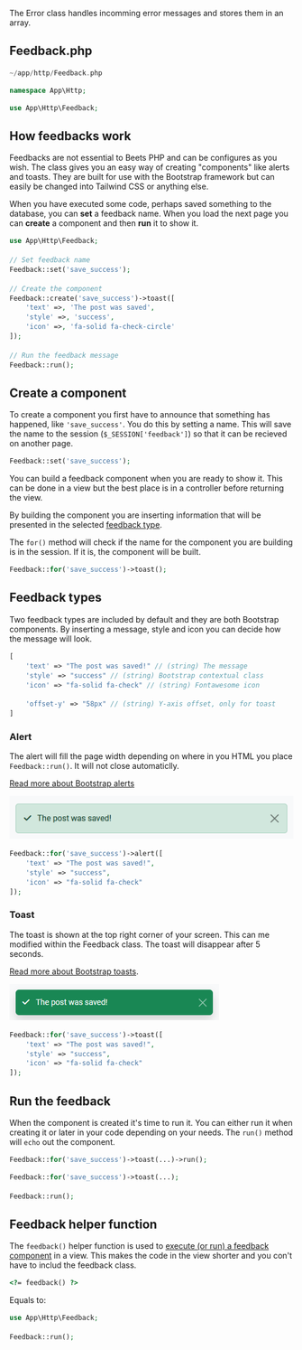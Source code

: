 The Error class handles incomming error messages and stores them in an array.

## Feedback.php

```php title="Location"
~/app/http/Feedback.php
```

```php title="Namespace"
namespace App\Http;
```

```php title="Import"
use App\Http\Feedback;
```

## How feedbacks work

Feedbacks are not essential to Beets PHP and can be configures as you wish. The class gives you an easy way of creating "components" like alerts and toasts. They are built for use with the Bootstrap framework but can easily be changed into Tailwind CSS or anything else.

When you have executed some code, perhaps saved something to the database, you can **set** a feedback name. When you load the next page you can **create** a component and then **run** it to show it.

```php title="Example"
use App\Http\Feedback;

// Set feedback name
Feedback::set('save_success');

// Create the component
Feedback::create('save_success')->toast([
    'text' =>, 'The post was saved',
    'style' =>, 'success',
    'icon' =>, 'fa-solid fa-check-circle'
]);

// Run the feedback message
Feedback::run();
```

## Create a component

To create a component you first have to announce that something has happened, like `'save_success'`. You do this by setting a name. This will save the name to the session (`$_SESSION['feedback']`) so that it can be recieved on another page.

```php
Feedback::set('save_success');
```

You can build a feedback component when you are ready to show it. This can be done in a view but the best place is in a controller before returning the view.

By building the component you are inserting information that will be presented in the selected [feedback type](#feedback-types). 

The `for()` method will check if the name for the component you are building is in the session. If it is, the component will be built.

```php
Feedback::for('save_success')->toast();
```

## Feedback types

Two feedback types are included by default and they are both Bootstrap components. By inserting a message, style and icon you can decide how the message will look.

```php title="Properties example"
[
    'text' => "The post was saved!" // (string) The message
    'style' => "success" // (string) Bootstrap contextual class
    'icon' => "fa-solid fa-check" // (string) Fontawesome icon

    'offset-y' => "58px" // (string) Y-axis offset, only for toast
]
```

### Alert

The alert will fill the page width depending on where in you HTML you place `Feedback::run()`. It will not close automaticlly.

[Read more about Bootstrap alerts](https://getbootstrap.com/docs/5.3/components/alerts/)

![](../assets/images/feedback-alert.png)

```php
Feedback::for('save_success')->alert([
    'text' => "The post was saved!",
    'style' => "success",
    'icon' => "fa-solid fa-check"
]);
```

### Toast

The toast is shown at the top right corner of your screen. This can me modified within the Feedback class. The toast will disappear after 5 seconds.

[Read more about Bootstrap toasts](https://getbootstrap.com/docs/5.3/components/toasts/).

![](../assets/images/feedback-toast.png)

```php
Feedback::for('save_success')->toast([
    'text' => "The post was saved!",
    'style' => "success",
    'icon' => "fa-solid fa-check"
]);
```

## Run the feedback

When the component is created it's time to run it. You can either run it when creating it or later in your code depending on your needs. The `run()` method will `echo` out the component.

```php
Feedback::for('save_success')->toast(...)->run();
```
```php
Feedback::for('save_success')->toast(...);

Feedback::run();
```

## Feedback helper function

The `feedback()` helper function is used to [execute (or run) a feedback component](#run-the-feedback) in a view. This makes the code in the view shorter and you con't have to includ the feedback class.

```html
<?= feedback() ?>
```

Equals to:

```php
use App\Http\Feedback;

Feedback::run();
```